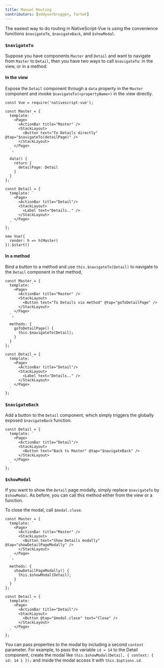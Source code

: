```yaml
---
title: Manual Routing
contributors: [eddyverbruggen, fartek]
---
```


The easiest way to do routing in NativeScript-Vue is using the convenience functions
`$navigateTo`, `$navigateBack`, and `$showModal`.

### `$navigateTo`
Suppose you have components `Master` and `Detail` and want to navigate from `Master` to `Detail`,
then you have two ways to call `$navigateTo`: in the view, or in a method:

#### In the view
Expose the `Detail` component through a `data` property in the `Master` component and invoke `$navigateTo(<propertyName>)` in the view directly. 

```vue
const Vue = require('nativescript-vue');

const Master = {
  template: `
    <Page>
      <ActionBar title="Master" />
      <StackLayout>
        <Button text="To Details directly" @tap="$navigateTo(detailPage)" />
      </StackLayout>
    </Page>
  `,

  data() {
    return {
      detailPage: Detail
    }
  }
};

const Detail = {
  template: `
    <Page>
      <ActionBar title="Detail"/>
      <StackLayout>
        <Label text="Details.." />
      </StackLayout>
    </Page>
  `
};

new Vue({
  render: h => h(Master)
}).$start()
```

#### In a method
Bind a button to a method and use `this.$navigateTo(Detail)` to navigate to the `Detail` component in that method,

```vue
const Master = {
  template: `
    <Page>
      <ActionBar title="Master" />
      <StackLayout>
        <Button text="To Details via method" @tap="goToDetailPage" />
      </StackLayout>
    </Page>
  `,

  methods: {
    goToDetailPage() {
      this.$navigateTo(Detail);
    }
  }
};

const Detail = {
  template: `
    <Page>
      <ActionBar title="Detail"/>
      <StackLayout>
        <Label text="Details.." />
      </StackLayout>
    </Page>
  `
};
```

### `$navigateBack`
Add a button to the `Detail` component, which simply triggers the globally exposed `$navigateBack` function.

```vue
const Detail = {
  template: `
    <Page>
      <ActionBar title="Detail"/>
      <StackLayout>
        <Button text="Back to Master" @tap="$navigateBack" />
      </StackLayout>
    </Page>
  `
};
```

### `$showModal`
If you want to show the `Detail` page modally, simply replace `$navigateTo` by `$showModal`.
As before, you can call this method either from the view or a function.

To close the modal, call `$modal.close`.

```vue
const Master = {
  template: `
    <Page>
      <ActionBar title="Master" />
      <StackLayout>
        <Button text="Show Details modally" @tap="showDetailPageModally" />
      </StackLayout>
    </Page>
  `,

  methods: {
    showDetailPageModally() {
      this.$showModal(Detail);
    }
  }
};

const Detail = {
  template: `
    <Page>
      <ActionBar title="Detail"/>
      <StackLayout>
        <Button @tap="$modal.close" text="Close" />                    
      </StackLayout>
    </Page>
  `
};
```

You can pass properties to the modal by including a second `context` parameter. For example, to pass the variable `id = 14` to the Detail component, create the modal like `this.$showModal(Detail, { context: { id: 14 } });` and inside the modal access it with `this.$options.id`.
